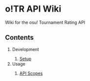 # o!TR API Wiki

Wiki for the osu! Tournament Rating API

## Contents

<ol type="1">
  <li>Development</li>
  <ol>
    <li><a href="development/setup/en.md">Setup</a></li>
  </ol>
  <li>Usage</li>
  <ol>
    <li><a href="usage/scopes/en.md">API Scopes</a></li>
  </ol>
</ol>

